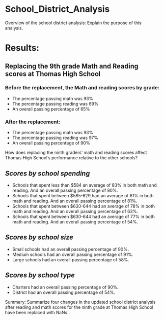# School_District_Analysis

Overview of the school district analysis: Explain the purpose of this analysis.

# **Results:**

## Replacing the 9th grade Math and Reading scores at Thomas High School
### Before the replacement, the Math and reading scores by grade:
- The percentage passing math was 93%
- The percentage passing reading was 69%
- An overall passing percentage of 65%

### After the replacement:
- The percentage passing math was 93%
- The percentage passing reading was 97%
- An overall passing percentage of 90%

How does replacing the ninth graders’ math and reading scores affect Thomas High School’s performance relative to the other schools?

## *Scores by school spending*
* Schools that spent less than $584 an average of 83% in both math and reading. 
    And an overall passing percentage of 90%.
* Schools that spent between $585-629 had an average of 81% in both math and reading. 
    And an overall passing percentage of 81%.
* Schools that spent between $630-644 had an average of 78% in both math and reading. 
    And an overall passing percentage of 63%.
* Schools that spent between $630-644 had an average of 77% in both math and reading. 
    And an overall passing percentage of 54%.

## *Scores by school size*
* Small schools had an overall passing percentage of 90%.
* Medium schools had an overall passing percentage of 91%.
* Large schools had an overall passing percentage of 58%.

## *Scores by school type*
* Charters had an overall passing percentage of 90%.
* District had an overall passing percentage of 54%.

Summary: Summarize four changes in the updated school district analysis after reading and math scores for the ninth grade at Thomas High School have been replaced with NaNs.
